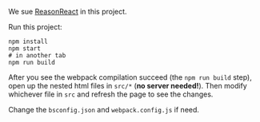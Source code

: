 We sue [ReasonReact](https://github.com/reasonml/reason-react) in this project.

Run this project:

```
npm install
npm start
# in another tab
npm run build
```

After you see the webpack compilation succeed (the `npm run build` step), open up the nested html files in `src/*` (**no server needed!**). Then modify whichever file in `src` and refresh the page to see the changes.

Change the `bsconfig.json` and `webpack.config.js` if need.